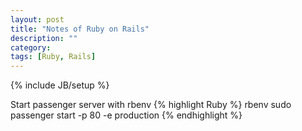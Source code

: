 ```yaml
---
layout: post
title: "Notes of Ruby on Rails"
description: ""
category: 
tags: [Ruby, Rails]
---
```

{% include JB/setup %}

Start passenger server with rbenv
{% highlight Ruby %}
	rbenv sudo passenger start -p 80 -e production
{% endhighlight %}